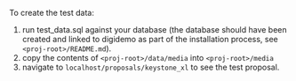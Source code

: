 To create the test data:

1) run test\_data.sql against your database (the database should have been
	created and linked to digidemo as part of the installation process, 
	see `<proj-root>/README.md`).
2) copy the contents of `<proj-root>/data/media` into `<proj-root>/media`
3) navigate to `localhost/proposals/keystone_xl` to see the test proposal.
